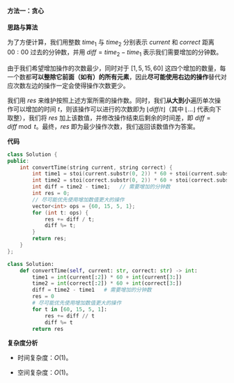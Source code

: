 #### 方法一：贪心

**思路与算法**

为了方便计算，我们用整数 $\textit{time}_1$ 与 $\textit{time}_2$ 分别表示 $\textit{current}$ 和 $\textit{correct}$ 距离 $00:00$ 过去的分钟数，并用 $\textit{diff} = \textit{time}_2 - \textit{time}_1$ 表示我们需要增加的分钟数。

由于我们希望增加操作的次数最少，同时对于 $[1, 5, 15, 60]$ 这四个增加的数量，每一个数都**可以整除它前面（如有）的所有元素**，因此**尽可能使用右边的操作**替代对应次数左边的操作一定会使得操作次数更少。

我们用 $\textit{res}$ 来维护按照上述方案所需的操作数。同时，我们**从大到小**遍历单次操作可以增加的时间 $t$，则该操作可以进行的次数即为 $\lfloor \textit{diff} / t \rfloor$（其中 $\lfloor \dots \rfloor$ 代表向下取整），我们将 $\textit{res}$ 加上该数值，并修改操作结束后剩余的时间差，即 $\textit{diff} = \textit{diff} \bmod t$。最终，$\textit{res}$ 即为最少操作次数，我们返回该数值作为答案。

**代码**

```C++ [sol1-C++]
class Solution {
public:
    int convertTime(string current, string correct) {
        int time1 = stoi(current.substr(0, 2)) * 60 + stoi(current.substr(3, 2));
        int time2 = stoi(correct.substr(0, 2)) * 60 + stoi(correct.substr(3, 2));
        int diff = time2 - time1;   // 需要增加的分钟数
        int res = 0;
        // 尽可能优先使用增加数值更大的操作
        vector<int> ops = {60, 15, 5, 1};
        for (int t: ops) {
            res += diff / t;
            diff %= t;
        }
        return res;
    }
};
```


```Python [sol1-Python3]
class Solution:
    def convertTime(self, current: str, correct: str) -> int:
        time1 = int(current[:2]) * 60 + int(current[3:])
        time2 = int(correct[:2]) * 60 + int(correct[3:])
        diff = time2 - time1   # 需要增加的分钟数
        res = 0
        # 尽可能优先使用增加数值更大的操作
        for t in [60, 15, 5, 1]:
            res += diff // t
            diff %= t
        return res
```


**复杂度分析**

- 时间复杂度：$O(1)$。

- 空间复杂度：$O(1)$。